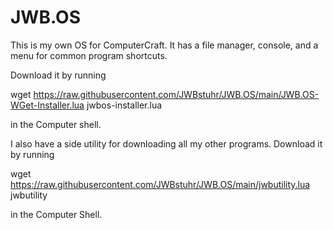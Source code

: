 # JWB.OS

This is my own OS for ComputerCraft.
It has a file manager, console, and a menu for common program shortcuts.

Download it by running

wget https://raw.githubusercontent.com/JWBstuhr/JWB.OS/main/JWB.OS-WGet-Installer.lua jwbos-installer.lua

in the Computer shell.

I also have a side utility for downloading all my other programs.
Download it by running

wget https://raw.githubusercontent.com/JWBstuhr/JWB.OS/main/jwbutility.lua jwbutility

in the Computer Shell.
